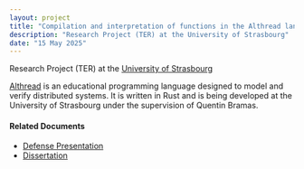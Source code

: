 ```yaml
---
layout: project
title: "Compilation and interpretation of functions in the Althread language"
description: "Research Project (TER) at the University of Strasbourg"
date: "15 May 2025"
---
```


Research Project (TER) at the [University of Strasbourg](https://mathinfo.unistra.fr/formations/master/master-informatique/odf-parcours-science-et-ingenierie-des-reseaux-de-linternet-et-des-systemes-siris-PR12-18105/?tab=cours)

[Althread](https://althread.github.io) is an educational programming language designed to model and verify distributed
systems. It is written in Rust and is being developed at the University of Strasbourg under the supervision of Quentin Bramas.

#### Related Documents

- [Defense Presentation](../../assets/projects/althread/althread_defense.pdf)
- [Dissertation](../../assets/projects/althread/althread_functions.pdf)


